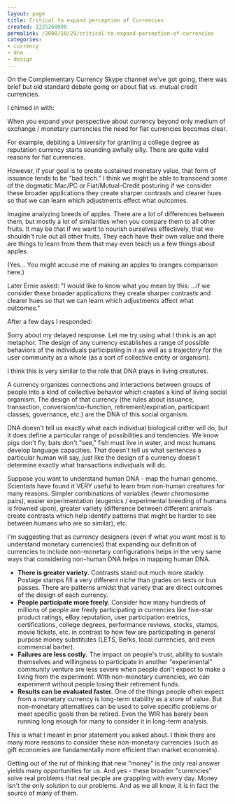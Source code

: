 ```yaml
---
layout: page
title: Critical to expand perception of Currencies
created: 1225260000
permalink: /2008/10/29/critical-to-expand-perception-of-currencies
categories:
- currency
- dna
- design
---
```

On the Complementary Currency Skype channel we've got going, there was brief but old standard debate going on about fiat vs. mutual credit currencies.

I chimed in with:

When you expand your perspective about currency beyond only medium of exchange / monetary currencies the need for fiat currencies becomes clear.

For example, debiting a University for granting a college degree as reputation currency starts sounding awfully silly. There are quite valid reasons for fiat currencies.

However, if your goal is to create sustained monetary value, that form of issuance tends to be "bad tech." I think we might be able to transcend some of the dogmatic Mac/PC or Fiat/Mutual-Credit posturing if we consider these broader applications they create sharper contrasts and clearer hues so that we can learn which adjustments effect what outcomes.

Imagine analyzing breeds of apples. There are a lot of differences between them, but mostly a lot of similarities when you compare them to all other fruits. It may be that if we want to nourish ourselves effectively, that we shouldn't rule out all other fruits. They each have their own value and there are things to learn from them that may even teach us a few things about apples.

(Yes… You might accuse me of making an apples to oranges comparison here.)

Later Ernie asked: "I would like to know what you mean by this: …if we consider these broader applications they create sharper contrasts and clearer hues so that we can learn which adjustments affect what outcomes."

After a few days I responded:

Sorry about my delayed response. Let me try using what I think is an apt metaphor. The design of any currency establishes a range of possible behaviors of the individuals participating in it as well as a trajectory for the user community as a whole (as a sort of collective entity or organism).

I think this is very similar to the role that DNA plays in living creatures.

A currency organizes connections and interactions between groups of people into a kind of collective behavior which creates a kind of living social organism. The design of that currency (the rules about issuance, transaction, conversion/co-function, retirement/expiration, participant classes, governance, etc.) are the DNA of this social organism.

DNA doesn't tell us exactly what each individual biological critter will do, but it does define a particular range of possibilities and tendencies. We know pigs don't fly, bats don't "see," fish must live in water, and most humans develop language capacities. That doesn't tell us what sentences a particular human will say, just like the design of a currency doesn't determine exactly what transactions individuals will do.

Suppose you want to understand human DNA - map the human genome. Scientists have found it VERY useful to learn from non-human creatures for many reasons. Simpler combinations of variables (fewer chromosome pairs), easier experimentation (eugenics / experimental breeding of humans is frowned upon), greater variety (difference between different animals create contrasts which help identify patterns that might be harder to see between humans who are so similar), etc.

I'm suggesting that as currency designers (even if what you want most is to understand monetary currencies) that expanding our definition of currencies to include non-monetary configurations helps in the very same ways that considering non-human DNA helps in mapping human DNA.

- **There is greater variety.** Contrasts stand out much more starkly. Postage stamps fill a very different niche than grades on tests or bus passes. There are patterns amidst that variety that are direct outcomes of the design of each currency.
- **People participate more freely.** Consider how many hundreds of millions of people are freely participating in currencies like five-star product ratings, eBay reputation, user participation metrics, certifications, college degrees, performance reviews, stocks, stamps, movie tickets, etc. in contrast to how few are participating in general purpose money substitutes (LETS, Berks, local currencies, and even commercial barter).
- **Failures are less costly.** The impact on people's trust, ability to sustain themselves and willingness to participate in another "experimental" community venture are less severe when people don't expect to make a living from the experiment. With non-monetary currencies, we can experiment without people losing their retirement funds.
- **Results can be evaluated faster.** One of the things people often expect from a monetary currency is long-term stability as a store of value. But non-monetary alternatives can be used to solve specific problems or meet specific goals then be retired. Even the WIR has barely been running long enough for many to consider it in long-term analysis.

This is what I meant in prior statement you asked about. I think there are many more reasons to consider these non-monetary currencies (such as gift economies are fundamentally more efficient than market economies).

Getting out of the rut of thinking that new "money" is the only real answer yields many opportunities for us. And yes - these broader "currencies" solve real problems that real people are grappling with every day. Money isn't the only solution to our problems. And as we all know, it is in fact the source of many of them.
